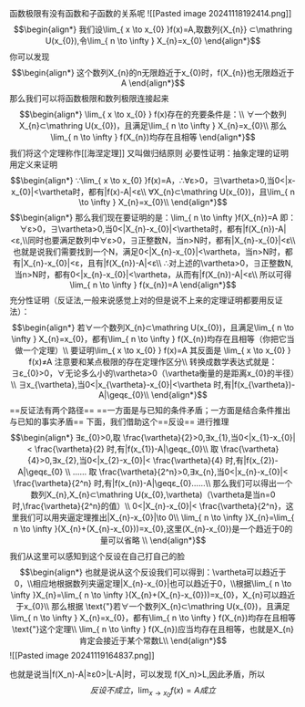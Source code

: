 函数极限有没有函数和子函数的关系呢
![[Pasted image 20241118192414.png]]
$$\begin{align*}
我们设\lim_{ x \to x_{0} }f(x)=A,取数列{X_{n}} ⊂\mathring U(x_{0}),令\lim_{ n \to \infty } X_{n}=x_{0}
\end{align*}$$
你可以发现
$$\begin{align*}
这个数列X_{n}的n无限趋近于x_{0}时，f(X_{n})也无限趋近于A
\end{align*}$$
那么我们可以将函数极限和数列极限连接起来
$$\begin{align*}
\lim_{ x \to x_{0} } f(x)存在的充要条件是：\\
∀一个数列X_{n}⊂\mathring U(x_{0})，且满足\lim_{ n \to \infty } X_{n}=x_{0}\\
那么\lim_{ n \to \infty } f(X_{n})均存在且相等
\end{align*}$$
我们将这个定理称作[[海涅定理]] 又叫做归结原则
必要性证明：抽象定理的证明用定义来证明
$$\begin{align*}
∵\lim_{ x \to x_{0} }f(x)=A，∴∀ε>0，∃\vartheta>0,当0<|x-x_{0}|<\vartheta时，都有|f(x)-A|<ε\\
∀X_{n}⊂\mathring U(x_{0})，且\lim_{ n \to \infty } X_{n}=x_{0}\\
\end{align*}$$
$$\begin{align*}
那么我们现在要证明的是：\lim_{ n \to \infty }f(X_{n})=A 即：∀ε>0，∃\vartheta>0,当0<|X_{n}-x_{0}|<\vartheta时，都有|f(X_{n})-A|<ε,\\同时也要满足数列中∀ε>0，∃正整数N，当n>N时，都有|X_{n}-x_{0}|<ε\\
也就是说我们需要找到一个N，满足0<|X_{n}-x_{0}|<\vartheta，当n>N时，都有|X_{n}-x_{0}|<ε，且有|f(X_{n})-A|<ε\\
∴对上述的\vartheta>0，∃正整数N,当n>N时，都有0<|x_{n}-x_{0}|<\vartheta，从而有|f(X_{n})-A|<ε\\
所以可得\lim_{ n \to \infty } f(x_{n})=A
\end{align*}$$
充分性证明（反证法,一般来说感觉上对的但是说不上来的定理证明都要用反证法）：
$$\begin{align*}
若∀一个数列X_{n}⊂\mathring U(x_{0})，且满足\lim_{ n \to \infty } X_{n}=x_{0}，都有\lim_{ n \to \infty } f(X_{n})均存在且相等（你把它当做一个定理）\\
要证明\lim_{ x \to x_{0} } f(x)=A 其反面是 \lim_{ x \to x_{0} } f(x)≠A 注意要和某点极限的存在定理作区分\\
转换成数学表达式就是：∃ε_{0}>0，∀无论多么小的\vartheta>0（\vartheta衡量的是距离x_{0}的半径）\\
∃x_{\vartheta},当0<|x_{\vartheta}-x_{0}|<\vartheta 时,有|f(x_{\vartheta})-A|\geqε_{0}\\
\end{align*}$$
==反证法有两个路径==
==一方面是与已知的条件矛盾；一方面是结合条件推出与已知的事实矛盾==
下面，我们借助这个==反设== 进行推理
$$\begin{align*}
∃ε_{0}>0,取 \frac{\vartheta}{2}>0,∃x_{1},当0<|x_{1}-x_{0}|< \frac{\vartheta}{2} 时,有|f(x_{1})-A|\geqε_{0}\\
取 \frac{\vartheta}{4}>0,∃x_{2},当0<|x_{2}-x_{0}|< \frac{\vartheta}{4} 时,有|f(x_{2})-A|\geqε_{0} \\
…… 取 \frac{\vartheta}{2^n}>0,∃x_{n},当0<|x_{n}-x_{0}|< \frac{\vartheta}{2^n} 时,有|f(x_{n})-A|\geqε_{0}……\\
那么我们可以得出一个数列X_{n},X_{n}⊂\mathring U(x_{0},\vartheta)（\vartheta是当n=0时,\frac{\vartheta}{2^n}的值）\\
0<|X_{n}-x_{0}|< \frac{\vartheta}{2^n}，这里我们可以用夹逼定理推出|X_{n}-x_{0}|\to 0\\
\lim_{ n \to \infty }X_{n}=\lim_{ n \to \infty }(X_{n}+(X_{n}-x_{0}))=x_{0},这里(X_{n}-x_{0})是一个趋近于0的量可以省略  \\
\end{align*}$$
我们从这里可以感知到这个反设在自己打自己的脸
$$\begin{align*}
也就是说从这个反设我们可以得到：\vartheta可以趋近于0，\\相应地根据数列夹逼定理|X_{n}-x_{0}|也可以趋近于0，\\根据\lim_{ n \to \infty }X_{n}=\lim_{ n \to \infty }(X_{n}+(X_{n}-x_{0}))=x_{0}，X_{n}可以趋近于x_{0}\\
那么根据 \text{"}若∀一个数列X_{n}⊂\mathring U(x_{0})，且满足\lim_{ n \to \infty } X_{n}=x_{0}，都有\lim_{ n \to \infty } f(X_{n})均存在且相等 \text{"}这个定理\\
\lim_{ n \to \infty } f(X_{n})应当均存在且相等，也就是X_{n}肯定会接近于某个常数L\\
\end{align*}$$
![[Pasted image 20241119164837.png]]

也就是说当|f(X_n)-A|≥ε0>|L-A|时，可以发现 f(X_n)>L,因此矛盾，所以
$$反设不成立，\lim_{ x \to x_{0} }f(x)=A 成立$$